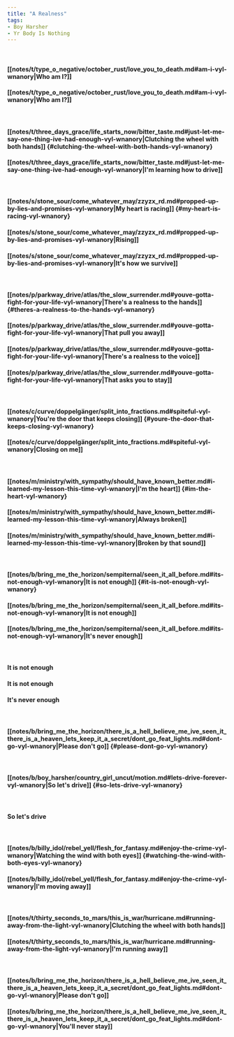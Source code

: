 ```yaml
---
title: "A Realness"
tags:
- Boy Harsher
- Yr Body Is Nothing
---
```

&nbsp;
#### [[notes/t/type_o_negative/october_rust/love_you_to_death.md#am-i-vyl-wnanory|Who am I?]]
#### [[notes/t/type_o_negative/october_rust/love_you_to_death.md#am-i-vyl-wnanory|Who am I?]]
&nbsp;
#### [[notes/t/three_days_grace/life_starts_now/bitter_taste.md#just-let-me-say-one-thing-ive-had-enough-vyl-wnanory|Clutching the wheel with both hands]] {#clutching-the-wheel-with-both-hands-vyl-wnanory}
#### [[notes/t/three_days_grace/life_starts_now/bitter_taste.md#just-let-me-say-one-thing-ive-had-enough-vyl-wnanory|I'm learning how to drive]]
&nbsp;
#### [[notes/s/stone_sour/come_whatever_may/zzyzx_rd.md#propped-up-by-lies-and-promises-vyl-wnanory|My heart is racing]] {#my-heart-is-racing-vyl-wnanory}
#### [[notes/s/stone_sour/come_whatever_may/zzyzx_rd.md#propped-up-by-lies-and-promises-vyl-wnanory|Rising]]
#### [[notes/s/stone_sour/come_whatever_may/zzyzx_rd.md#propped-up-by-lies-and-promises-vyl-wnanory|It's how we survive]]
&nbsp;
#### [[notes/p/parkway_drive/atlas/the_slow_surrender.md#youve-gotta-fight-for-your-life-vyl-wnanory|There's a realness to the hands]] {#theres-a-realness-to-the-hands-vyl-wnanory}
#### [[notes/p/parkway_drive/atlas/the_slow_surrender.md#youve-gotta-fight-for-your-life-vyl-wnanory|That pull you away]]
#### [[notes/p/parkway_drive/atlas/the_slow_surrender.md#youve-gotta-fight-for-your-life-vyl-wnanory|There's a realness to the voice]]
#### [[notes/p/parkway_drive/atlas/the_slow_surrender.md#youve-gotta-fight-for-your-life-vyl-wnanory|That asks you to stay]]
&nbsp;
#### [[notes/c/curve/doppelgänger/split_into_fractions.md#spiteful-vyl-wnanory|You're the door that keeps closing]] {#youre-the-door-that-keeps-closing-vyl-wnanory}
#### [[notes/c/curve/doppelgänger/split_into_fractions.md#spiteful-vyl-wnanory|Closing on me]]
&nbsp;
#### [[notes/m/ministry/with_sympathy/should_have_known_better.md#i-learned-my-lesson-this-time-vyl-wnanory|I'm the heart]] {#im-the-heart-vyl-wnanory}
#### [[notes/m/ministry/with_sympathy/should_have_known_better.md#i-learned-my-lesson-this-time-vyl-wnanory|Always broken]]
#### [[notes/m/ministry/with_sympathy/should_have_known_better.md#i-learned-my-lesson-this-time-vyl-wnanory|Broken by that sound]]
&nbsp;
#### [[notes/b/bring_me_the_horizon/sempiternal/seen_it_all_before.md#its-not-enough-vyl-wnanory|It is not enough]] {#it-is-not-enough-vyl-wnanory}
#### [[notes/b/bring_me_the_horizon/sempiternal/seen_it_all_before.md#its-not-enough-vyl-wnanory|It is not enough]]
#### [[notes/b/bring_me_the_horizon/sempiternal/seen_it_all_before.md#its-not-enough-vyl-wnanory|It's never enough]]
&nbsp;
#### It is not enough
#### It is not enough
#### It's never enough
&nbsp;
#### [[notes/b/bring_me_the_horizon/there_is_a_hell_believe_me_ive_seen_it_there_is_a_heaven_lets_keep_it_a_secret/dont_go_feat_lights.md#dont-go-vyl-wnanory|Please don't go]] {#please-dont-go-vyl-wnanory}
&nbsp;
#### [[notes/b/boy_harsher/country_girl_uncut/motion.md#lets-drive-forever-vyl-wnanory|So let's drive]] {#so-lets-drive-vyl-wnanory}
&nbsp;
#### So let's drive
&nbsp;
#### [[notes/b/billy_idol/rebel_yell/flesh_for_fantasy.md#enjoy-the-crime-vyl-wnanory|Watching the wind with both eyes]] {#watching-the-wind-with-both-eyes-vyl-wnanory}
#### [[notes/b/billy_idol/rebel_yell/flesh_for_fantasy.md#enjoy-the-crime-vyl-wnanory|I'm moving away]]
&nbsp;
#### [[notes/t/thirty_seconds_to_mars/this_is_war/hurricane.md#running-away-from-the-light-vyl-wnanory|Clutching the wheel with both hands]]
#### [[notes/t/thirty_seconds_to_mars/this_is_war/hurricane.md#running-away-from-the-light-vyl-wnanory|I'm running away]]
&nbsp;
#### [[notes/b/bring_me_the_horizon/there_is_a_hell_believe_me_ive_seen_it_there_is_a_heaven_lets_keep_it_a_secret/dont_go_feat_lights.md#dont-go-vyl-wnanory|Please don't go]]
#### [[notes/b/bring_me_the_horizon/there_is_a_hell_believe_me_ive_seen_it_there_is_a_heaven_lets_keep_it_a_secret/dont_go_feat_lights.md#dont-go-vyl-wnanory|You'll never stay]]
